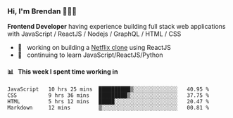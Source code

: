 ### Hi, I'm Brendan 👨🏻‍💻

<b>Frontend Developer</b> having experience building full stack web applications with JavaScript / ReactJS / Nodejs / GraphQL / HTML / CSS</p>

 - 🚀 	&nbsp; working on building a [Netflix clone](https://github.com/brendantfinn/netflix-clone) using ReactJS
 - 🌱 	&nbsp; continuing to learn JavaScript/ReactJS/Python

 
 
#### 📊 	&nbsp; This week I spent time working in
<!--START_SECTION:waka-->
```text
JavaScript   10 hrs 25 mins  ██████████▒░░░░░░░░░░░░░░   40.95 % 
CSS          9 hrs 36 mins   █████████▒░░░░░░░░░░░░░░░   37.75 % 
HTML         5 hrs 12 mins   █████░░░░░░░░░░░░░░░░░░░░   20.47 % 
Markdown     12 mins         ▒░░░░░░░░░░░░░░░░░░░░░░░░   00.81 % 
```
<!--END_SECTION:waka-->
